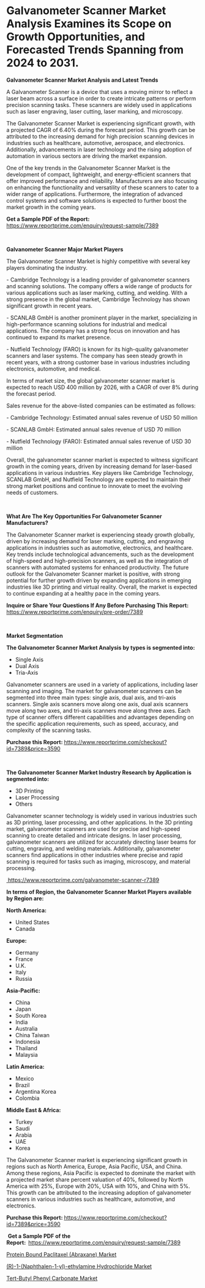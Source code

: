 <p><h1>Galvanometer Scanner Market Analysis Examines its Scope on Growth Opportunities, and Forecasted Trends Spanning from 2024 to 2031.</h1></p><p><strong>Galvanometer Scanner Market Analysis and Latest Trends</strong></p>
<p><p>A Galvanometer Scanner is a device that uses a moving mirror to reflect a laser beam across a surface in order to create intricate patterns or perform precision scanning tasks. These scanners are widely used in applications such as laser engraving, laser cutting, laser marking, and microscopy.</p><p>The Galvanometer Scanner Market is experiencing significant growth, with a projected CAGR of 6.40% during the forecast period. This growth can be attributed to the increasing demand for high precision scanning devices in industries such as healthcare, automotive, aerospace, and electronics. Additionally, advancements in laser technology and the rising adoption of automation in various sectors are driving the market expansion.</p><p>One of the key trends in the Galvanometer Scanner Market is the development of compact, lightweight, and energy-efficient scanners that offer improved performance and reliability. Manufacturers are also focusing on enhancing the functionality and versatility of these scanners to cater to a wider range of applications. Furthermore, the integration of advanced control systems and software solutions is expected to further boost the market growth in the coming years.</p></p>
<p><strong>Get a Sample PDF of the Report:&nbsp;</strong> <a href="https://www.reportprime.com/enquiry/request-sample/7389">https://www.reportprime.com/enquiry/request-sample/7389</a></p>
<p>&nbsp;</p>
<p><strong>Galvanometer Scanner Major Market Players</strong></p>
<p><p>The Galvanometer Scanner Market is highly competitive with several key players dominating the industry. </p><p>- Cambridge Technology is a leading provider of galvanometer scanners and scanning solutions. The company offers a wide range of products for various applications such as laser marking, cutting, and welding. With a strong presence in the global market, Cambridge Technology has shown significant growth in recent years.</p><p>- SCANLAB GmbH is another prominent player in the market, specializing in high-performance scanning solutions for industrial and medical applications. The company has a strong focus on innovation and has continued to expand its market presence.</p><p>- Nutfield Technology (FARO) is known for its high-quality galvanometer scanners and laser systems. The company has seen steady growth in recent years, with a strong customer base in various industries including electronics, automotive, and medical.</p><p>In terms of market size, the global galvanometer scanner market is expected to reach USD 400 million by 2026, with a CAGR of over 8% during the forecast period.</p><p>Sales revenue for the above-listed companies can be estimated as follows:</p><p>- Cambridge Technology: Estimated annual sales revenue of USD 50 million</p><p>- SCANLAB GmbH: Estimated annual sales revenue of USD 70 million</p><p>- Nutfield Technology (FARO): Estimated annual sales revenue of USD 30 million</p><p>Overall, the galvanometer scanner market is expected to witness significant growth in the coming years, driven by increasing demand for laser-based applications in various industries. Key players like Cambridge Technology, SCANLAB GmbH, and Nutfield Technology are expected to maintain their strong market positions and continue to innovate to meet the evolving needs of customers.</p></p>
<p>&nbsp;</p>
<p><strong>What Are The Key Opportunities For Galvanometer Scanner Manufacturers?</strong></p>
<p><p>The Galvanometer Scanner market is experiencing steady growth globally, driven by increasing demand for laser marking, cutting, and engraving applications in industries such as automotive, electronics, and healthcare. Key trends include technological advancements, such as the development of high-speed and high-precision scanners, as well as the integration of scanners with automated systems for enhanced productivity. The future outlook for the Galvanometer Scanner market is positive, with strong potential for further growth driven by expanding applications in emerging industries like 3D printing and virtual reality. Overall, the market is expected to continue expanding at a healthy pace in the coming years.</p></p>
<p><strong>Inquire or Share Your Questions If Any Before Purchasing This Report:</strong> <a href="https://www.reportprime.com/enquiry/pre-order/7389">https://www.reportprime.com/enquiry/pre-order/7389</a></p>
<p>&nbsp;</p>
<p><strong>Market Segmentation</strong></p>
<p><strong>The Galvanometer Scanner Market Analysis by types is segmented into:</strong></p>
<p><ul><li>Single Axis</li><li>Dual Axis</li><li>Tria-Axis</li></ul></p>
<p><p>Galvanometer scanners are used in a variety of applications, including laser scanning and imaging. The market for galvanometer scanners can be segmented into three main types: single axis, dual axis, and tri-axis scanners. Single axis scanners move along one axis, dual axis scanners move along two axes, and tri-axis scanners move along three axes. Each type of scanner offers different capabilities and advantages depending on the specific application requirements, such as speed, accuracy, and complexity of the scanning tasks.</p></p>
<p><strong>Purchase this Report:&nbsp;</strong><a href="https://www.reportprime.com/checkout?id=7389&price=3590">https://www.reportprime.com/checkout?id=7389&price=3590</a></p>
<p>&nbsp;</p>
<p><strong>The Galvanometer Scanner Market Industry Research by Application is segmented into:</strong></p>
<p><ul><li>3D Printing</li><li>Laser Processing</li><li>Others</li></ul></p>
<p><p>Galvanometer scanner technology is widely used in various industries such as 3D printing, laser processing, and other applications. In the 3D printing market, galvanometer scanners are used for precise and high-speed scanning to create detailed and intricate designs. In laser processing, galvanometer scanners are utilized for accurately directing laser beams for cutting, engraving, and welding materials. Additionally, galvanometer scanners find applications in other industries where precise and rapid scanning is required for tasks such as imaging, microscopy, and material processing.</p></p>
<p><a href="https://www.reportprime.com/galvanometer-scanner-r7389">&nbsp;https://www.reportprime.com/galvanometer-scanner-r7389</a></p>
<p><strong>In terms of Region, the Galvanometer Scanner Market Players available by Region are:</strong></p>
<p>
    <p> <strong> North America: </strong>
        <ul>
            <li>United States</li>
            <li>Canada</li>
        </ul>
        </p> 
    <p> <strong> Europe: </strong>
        <ul>
            <li>Germany</li>
            <li>France</li>
            <li>U.K.</li>
            <li>Italy</li>
            <li>Russia</li>
        </ul>
        </p> 
    <p> <strong> Asia-Pacific: </strong>
        <ul>
            <li>China</li>
            <li>Japan</li>
            <li>South Korea</li>
            <li>India</li>
            <li>Australia</li>
            <li>China Taiwan</li>
            <li>Indonesia</li>
            <li>Thailand</li>
            <li>Malaysia</li>
        </ul>
        </p> 
    <p> <strong> Latin America: </strong>
        <ul>
            <li>Mexico</li>
            <li>Brazil</li>
            <li>Argentina Korea</li>
            <li>Colombia</li>
        </ul>
        </p> 
    <p> <strong> Middle East & Africa: </strong>
        <ul>
            <li>Turkey</li>
            <li>Saudi</li>
            <li>Arabia</li>
            <li>UAE</li>
            <li>Korea</li>
        </ul>
    </p>
    </p>
<p><p>The Galvanometer Scanner market is experiencing significant growth in regions such as North America, Europe, Asia Pacific, USA, and China. Among these regions, Asia Pacific is expected to dominate the market with a projected market share percent valuation of 40%, followed by North America with 25%, Europe with 20%, USA with 10%, and China with 5%. This growth can be attributed to the increasing adoption of galvanometer scanners in various industries such as healthcare, automotive, and electronics.</p></p>
<p><strong>Purchase this Report: </strong><a href="https://www.reportprime.com/checkout?id=7389&price=3590">https://www.reportprime.com/checkout?id=7389&price=3590</a></p>
<p>&nbsp;<strong>Get a Sample PDF of the Report:&nbsp;&nbsp;</strong><a href="https://www.reportprime.com/enquiry/request-sample/7389">https://www.reportprime.com/enquiry/request-sample/7389</a></p>
<p><strong></strong></p>
<p><p><a href="https://www.linkedin.com/pulse/protein-bound-paclitaxel-abraxane-market-comprehensive-6uc2c?trackingId=1T9QDAuUdV4op6l2wCuLhA%3D%3D">Protein Bound Paclitaxel (Abraxane) Market</a></p><p><a href="https://www.linkedin.com/pulse/r-1-naphthalen-1-yl-ethylamine-hydrochloride-market-tmfxe?trackingId=G534Pw3zE0wIPDP0ltIK3A%3D%3D">(R)-1-(Naphthalen-1-yl)-ethylamine Hydrochloride Market</a></p><p><a href="https://www.linkedin.com/pulse/tert-butyl-phenyl-carbonate-market-goal-estimating-size-future-m4ple?trackingId=giMunA63LUHddtuVFebEyw%3D%3D">Tert-Butyl Phenyl Carbonate Market</a></p></p>